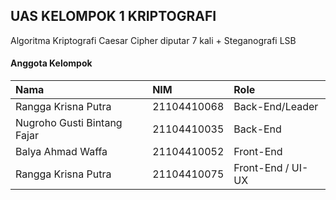 ## UAS KELOMPOK 1 KRIPTOGRAFI

Algoritma Kriptografi
Caesar Cipher diputar 7 kali + Steganografi LSB

#### Anggota Kelompok
| Nama                | NIM      | Role        |
| :--------           | :------- | :---------- |
| Rangga Krisna Putra | 21104410068 | Back-End/Leader |
| Nugroho Gusti Bintang Fajar | 21104410035 | Back-End |
| Balya Ahmad Waffa | 21104410052 | Front-End |
| Rangga Krisna Putra | 21104410075 | Front-End / UI-UX |





